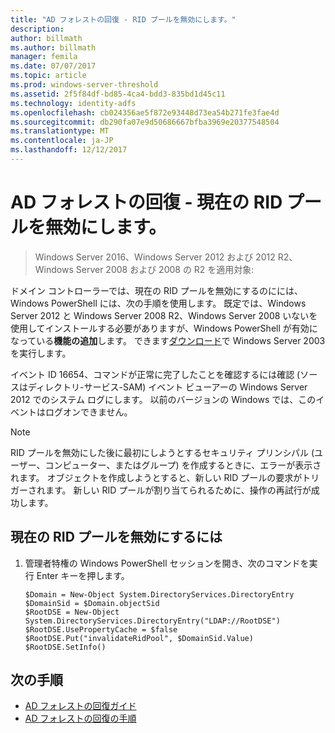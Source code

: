 ```yaml
---
title: "AD フォレストの回復 - RID プールを無効にします。"
description: 
author: billmath
ms.author: billmath
manager: femila
ms.date: 07/07/2017
ms.topic: article
ms.prod: windows-server-threshold
ms.assetid: 2f5f84df-bd85-4ca4-bdd3-835bd1d45c11
ms.technology: identity-adfs
ms.openlocfilehash: cb024356ae5f872e93448d73ea54b271fe3fae4d
ms.sourcegitcommit: db290fa07e9d50686667bfba3969e20377548504
ms.translationtype: MT
ms.contentlocale: ja-JP
ms.lasthandoff: 12/12/2017
---
```

# <a name="ad-forest-recovery---invalidating-the-current-rid-pool"></a>AD フォレストの回復 - 現在の RID プールを無効にします。  

>Windows Server 2016、Windows Server 2012 および 2012 R2、Windows Server 2008 および 2008 の R2 を適用対象:

 ドメイン コントローラーでは、現在の RID プールを無効にするのにには、Windows PowerShell には、次の手順を使用します。 既定では、Windows Server 2012 と Windows Server 2008 R2、Windows Server 2008 いないを使用してインストールする必要がありますが、Windows PowerShell が有効になっている**機能の追加**します。 できます[ダウンロード](https://www.microsoft.com/download/details.aspx?id=20020)で Windows Server 2003 を実行します。  
  
 イベント ID 16654、コマンドが正常に完了したことを確認するには確認 (ソースはディレクトリ-サービス-SAM) イベント ビューアーの Windows Server 2012 でのシステム ログにします。 以前のバージョンの Windows では、このイベントはログオンできません。  
  
> [!NOTE]
>  RID プールを無効にした後に最初にしようとするセキュリティ プリンシパル (ユーザー、コンピューター、またはグループ) を作成するときに、エラーが表示されます。 オブジェクトを作成しようとすると、新しい RID プールの要求がトリガーされます。 新しい RID プールが割り当てられるために、操作の再試行が成功します。  
  
## <a name="to-invalidate-the-current-rid-pool"></a>現在の RID プールを無効にするには  
  
1.  管理者特権の Windows PowerShell セッションを開き、次のコマンドを実行 Enter キーを押します。  
  
    ```  
    $Domain = New-Object System.DirectoryServices.DirectoryEntry  
    $DomainSid = $Domain.objectSid  
    $RootDSE = New-Object System.DirectoryServices.DirectoryEntry("LDAP://RootDSE")  
    $RootDSE.UsePropertyCache = $false  
    $RootDSE.Put("invalidateRidPool", $DomainSid.Value)  
    $RootDSE.SetInfo()  
    ```  
  
## <a name="next-steps"></a>次の手順

- [AD フォレストの回復ガイド](AD-Forest-Recovery-Guide.md)
- [AD フォレストの回復の手順](AD-Forest-Recovery-Procedures.md)
